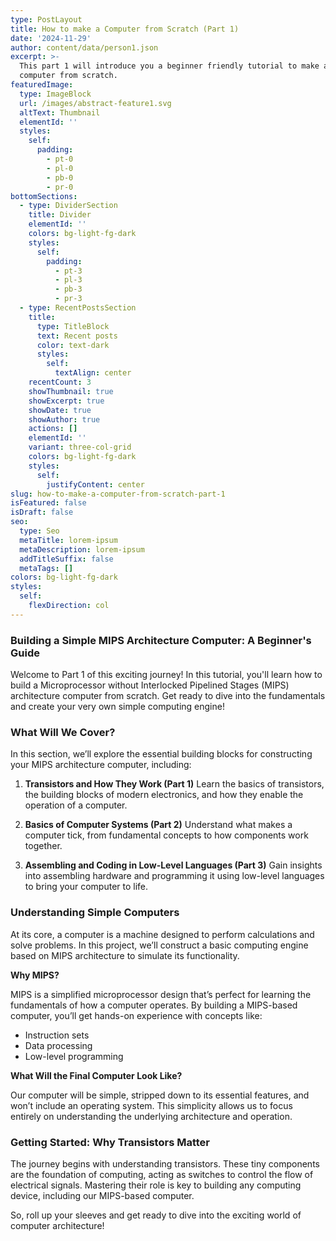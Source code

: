 ```yaml
---
type: PostLayout
title: How to make a Computer from Scratch (Part 1)
date: '2024-11-29'
author: content/data/person1.json
excerpt: >-
  This part 1 will introduce you a beginner friendly tutorial to make a simple
  computer from scratch.
featuredImage:
  type: ImageBlock
  url: /images/abstract-feature1.svg
  altText: Thumbnail
  elementId: ''
  styles:
    self:
      padding:
        - pt-0
        - pl-0
        - pb-0
        - pr-0
bottomSections:
  - type: DividerSection
    title: Divider
    elementId: ''
    colors: bg-light-fg-dark
    styles:
      self:
        padding:
          - pt-3
          - pl-3
          - pb-3
          - pr-3
  - type: RecentPostsSection
    title:
      type: TitleBlock
      text: Recent posts
      color: text-dark
      styles:
        self:
          textAlign: center
    recentCount: 3
    showThumbnail: true
    showExcerpt: true
    showDate: true
    showAuthor: true
    actions: []
    elementId: ''
    variant: three-col-grid
    colors: bg-light-fg-dark
    styles:
      self:
        justifyContent: center
slug: how-to-make-a-computer-from-scratch-part-1
isFeatured: false
isDraft: false
seo:
  type: Seo
  metaTitle: lorem-ipsum
  metaDescription: lorem-ipsum
  addTitleSuffix: false
  metaTags: []
colors: bg-light-fg-dark
styles:
  self:
    flexDirection: col
---
```

### **Building a Simple MIPS Architecture Computer: A Beginner's Guide**

Welcome to Part 1 of this exciting journey! In this tutorial, you'll learn how to build a Microprocessor without Interlocked Pipelined Stages (MIPS) architecture computer from scratch. Get ready to dive into the fundamentals and create your very own simple computing engine!

### **What Will We Cover?**

In this section, we’ll explore the essential building blocks for constructing your MIPS architecture computer, including:

1.  **Transistors and How They Work (Part 1)** Learn the basics of transistors, the building blocks of modern electronics, and how they enable the operation of a computer.

2.  **Basics of Computer Systems (Part 2)** 
    Understand what makes a computer tick, from fundamental concepts to how components work together.

3.  **Assembling and Coding in Low-Level Languages (Part 3)**
    Gain insights into assembling hardware and programming it using low-level languages to bring your computer to life.

### **Understanding Simple Computers**

At its core, a computer is a machine designed to perform calculations and solve problems. In this project, we’ll construct a basic computing engine based on MIPS architecture to simulate its functionality.

**Why MIPS?**

MIPS is a simplified microprocessor design that’s perfect for learning the fundamentals of how a computer operates. By building a MIPS-based computer, you’ll get hands-on experience with concepts like:

*   Instruction sets
*   Data processing
*   Low-level programming

**What Will the Final Computer Look Like?**

Our computer will be simple, stripped down to its essential features, and won’t include an operating system. This simplicity allows us to focus entirely on understanding the underlying architecture and operation.

### **Getting Started: Why Transistors Matter**

The journey begins with understanding transistors. These tiny components are the foundation of computing, acting as switches to control the flow of electrical signals. Mastering their role is key to building any computing device, including our MIPS-based computer.

So, roll up your sleeves and get ready to dive into the exciting world of computer architecture!
